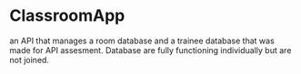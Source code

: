 # ClassroomApp
an API that manages a room database and a trainee database that was made for API assesment.
Database are fully functioning individually but are not joined.
